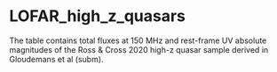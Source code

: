 # LOFAR_high_z_quasars

The table contains total fluxes at 150 MHz and rest-frame UV absolute magnitudes of the Ross & Cross 2020 high-z quasar sample derived in Gloudemans et al (subm).

